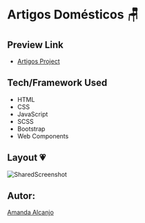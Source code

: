 # Artigos Domésticos 🪑


## Preview Link
- [Artigos Project](https://artigos-domesticos.netlify.app)

## Tech/Framework Used
* HTML
* CSS
* JavaScript
* SCSS
* Bootstrap
* Web Components

## Layout 💗

![SharedScreenshot](https://user-images.githubusercontent.com/81193788/188744054-fa5aa62d-8727-4d3d-aba0-e8bf2d4dd3b6.jpg)

## Autor: 
[Amanda Alcanjo](https://portfolio-amandalcanjo.netlify.app/)
